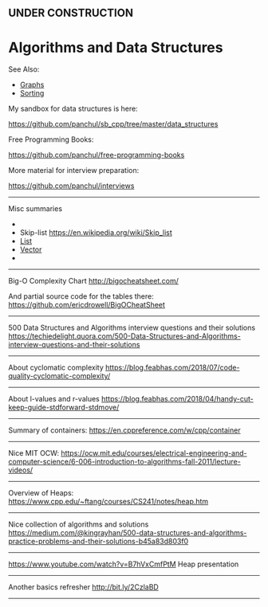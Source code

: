 

## UNDER CONSTRUCTION

# Algorithms and Data Structures

See Also:
- [Graphs](Graphs.md)
- [Sorting](Sorting.md)

My sandbox for data structures is here:

https://github.com/panchul/sb_cpp/tree/master/data_structures

Free Programming Books:

https://github.com/panchul/free-programming-books

More material for interview preparation:

https://github.com/panchul/interviews

---

Misc summaries

 - 
 - Skip-list https://en.wikipedia.org/wiki/Skip_list
 - [List](List.md)
 - [Vector](Vector.md)
 - 

---

Big-O Complexity Chart
http://bigocheatsheet.com/

And partial source code for the tables there:
https://github.com/ericdrowell/BigOCheatSheet

---

500 Data Structures and Algorithms interview questions and their solutions
https://techiedelight.quora.com/500-Data-Structures-and-Algorithms-interview-questions-and-their-solutions

---

About cyclomatic complexity
https://blog.feabhas.com/2018/07/code-quality-cyclomatic-complexity/

---

About l-values and r-values
https://blog.feabhas.com/2018/04/handy-cut-keep-guide-stdforward-stdmove/

---

Summary of containers:
https://en.cppreference.com/w/cpp/container

---

Nice MIT OCW:
https://ocw.mit.edu/courses/electrical-engineering-and-computer-science/6-006-introduction-to-algorithms-fall-2011/lecture-videos/

---

Overview of Heaps: 
https://www.cpp.edu/~ftang/courses/CS241/notes/heap.htm

---

Nice collection of algorithms and solutions
https://medium.com/@kingrayhan/500-data-structures-and-algorithms-practice-problems-and-their-solutions-b45a83d803f0

---

https://www.youtube.com/watch?v=B7hVxCmfPtM Heap presentation

---

Another basics refresher 
http://bit.ly/2CzlaBD

---